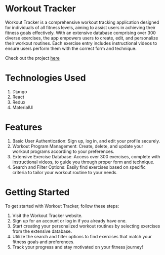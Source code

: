 # Workout Tracker
Workout Tracker is a comprehensive workout tracking application designed for individuals of all fitness levels, aiming to assist users in achieving their fitness goals effectively. With an extensive database comprising over 300 diverse exercises, the app empowers users to create, edit, and personalize their workout routines. Each exercise entry includes instructional videos to ensure users perform them with the correct form and technique.
   
Check out the project [here](https://workout-app-fe.onrender.com/)

# Technologies Used
1. Django
2. React
3. Redux
4. MaterialUI
   
# Features
1. Basic User Authentication: Sign up, log in, and edit your profile securely.
2. Workout Program Management: Create, delete, and update your workout programs according to your preferences.
3. Extensive Exercise Database: Access over 300 exercises, complete with instructional videos, to guide you through proper form and technique.
4. Search and Filter Options: Easily find exercises based on specific criteria to tailor your workout routine to your needs.

# Getting Started
To get started with Workout Tracker, follow these steps:

1. Visit the Workout Tracker website.
2. Sign up for an account or log in if you already have one.
3. Start creating your personalized workout routines by selecting exercises from the extensive database.
4. Utilize the search and filter options to find exercises that match your fitness goals and preferences.
5. Track your progress and stay motivated on your fitness journey!
